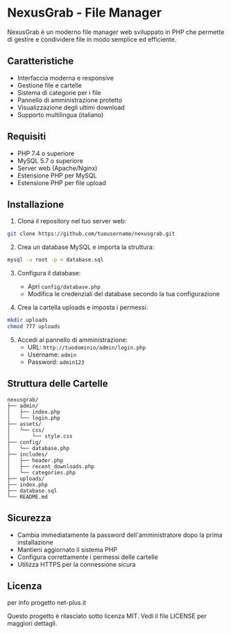 # NexusGrab - File Manager

NexusGrab è un moderno file manager web sviluppato in PHP che permette di gestire e condividere file in modo semplice ed efficiente.

## Caratteristiche

- Interfaccia moderna e responsive
- Gestione file e cartelle
- Sistema di categorie per i file
- Pannello di amministrazione protetto
- Visualizzazione degli ultimi download
- Supporto multilingua (italiano)

## Requisiti

- PHP 7.4 o superiore
- MySQL 5.7 o superiore
- Server web (Apache/Nginx)
- Estensione PHP per MySQL
- Estensione PHP per file upload

## Installazione

1. Clona il repository nel tuo server web:
```bash
git clone https://github.com/tuousername/nexusgrab.git
```

2. Crea un database MySQL e importa la struttura:
```bash
mysql -u root -p < database.sql
```

3. Configura il database:
   - Apri `config/database.php`
   - Modifica le credenziali del database secondo la tua configurazione

4. Crea la cartella uploads e imposta i permessi:
```bash
mkdir uploads
chmod 777 uploads
```

5. Accedi al pannello di amministrazione:
   - URL: `http://tuodominio/admin/login.php`
   - Username: `admin`
   - Password: `admin123`

## Struttura delle Cartelle

```
nexusgrab/
├── admin/
│   ├── index.php
│   └── login.php
├── assets/
│   └── css/
│       └── style.css
├── config/
│   └── database.php
├── includes/
│   ├── header.php
│   ├── recent_downloads.php
│   └── categories.php
├── uploads/
├── index.php
├── database.sql
└── README.md
```

## Sicurezza

- Cambia immediatamente la password dell'amministratore dopo la prima installazione
- Mantieni aggiornato il sistema PHP
- Configura correttamente i permessi delle cartelle
- Utilizza HTTPS per la connessione sicura

## Licenza
per info progetto net-plus.it

Questo progetto è rilasciato sotto licenza MIT. Vedi il file LICENSE per maggiori dettagli. 
